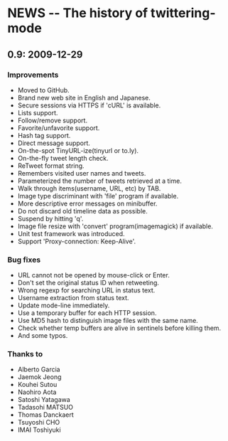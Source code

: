 
# NEWS -- The history of twittering-mode

## 0.9: 2009-12-29

### Improvements

* Moved to GitHub.
* Brand new web site in English and Japanese.
* Secure sessions via HTTPS if 'cURL' is available.
* Lists support.
* Follow/remove support.
* Favorite/unfavorite support.
* Hash tag support.
* Direct message support.
* On-the-spot TinyURL-ize(tinyurl or to.ly).
* On-the-fly tweet length check.
* ReTweet format string.
* Remembers visited user names and tweets.
* Parameterized the number of tweets retrieved at a time.
* Walk through items(username, URL, etc) by TAB.
* Image type discriminant with 'file' program if available.
* More descriptive error messages on minibuffer.
* Do not discard old timeline data as possible.
* Suspend by hitting 'q'.
* Image file resize with 'convert' program(imagemagick) if available.
* Unit test framework was introduced.
* Support 'Proxy-connection: Keep-Alive'.

### Bug fixes

* URL cannot not be opened by mouse-click or Enter.
* Don't set the original status ID when retweeting.
* Wrong regexp for searching URL in status text.
* Username extraction from status text.
* Update mode-line immediately.
* Use a temporary buffer for each HTTP session.
* Use MD5 hash to distinguish image files with the same name.
* Check whether temp buffers are alive in sentinels before killing them.
* And some typos.

### Thanks to

* Alberto Garcia
* Jaemok Jeong
* Kouhei Sutou
* Naohiro Aota
* Satoshi Yatagawa
* Tadasohi MATSUO
* Thomas Danckaert
* Tsuyoshi CHO
* IMAI Toshiyuki
